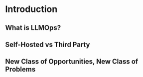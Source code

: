 # Introduction

## What is LLMOps?

## Self-Hosted vs Third Party

## New Class of Opportunities, New Class of Problems
